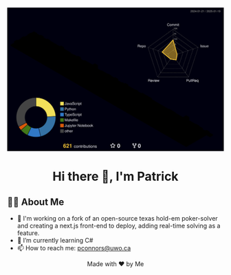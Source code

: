 ![3D Profile](profile-3d-contrib/profile-night-rainbow.svg)
<h1 align="center">Hi there 👋, I'm Patrick</h1>

## 👨‍💻 About Me

- 🔭 I'm working on a fork of an open-source texas hold-em poker-solver and creating a next.js front-end to deploy, adding real-time solving as a feature.
- 🌱 I’m currently learning C#
- 📫 How to reach me: [pconnors@uwo.ca](mailto:pconnors@uwo.ca)

<p align="center">Made with ❤️ by Me</p>
